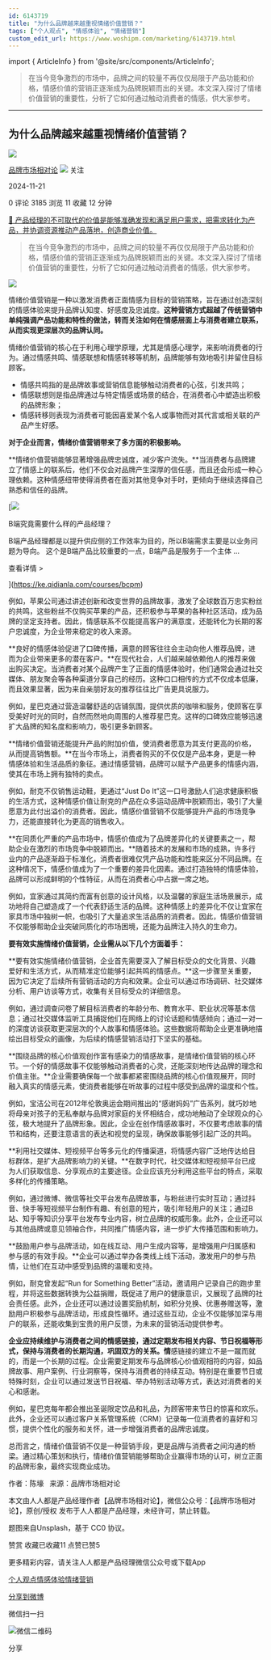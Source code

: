 ```yaml
---
id: 6143719
title: "为什么品牌越来越重视情绪价值营销？"
tags: ["个人观点", "情感体验", "情绪营销"]
custom_edit_url: https://www.woshipm.com/marketing/6143719.html
---
```

import { ArticleInfo } from '@site/src/components/ArticleInfo';

<ArticleInfo
    author="品牌市场相对论"
    authorLink="https://www.woshipm.com/u/1243814"
    published="2024-11-21"
    views={3185}
    comments={0}
    collects={11}
/>

> 在当今竞争激烈的市场中，品牌之间的较量不再仅仅局限于产品功能和价格，情感价值的营销正逐渐成为品牌脱颖而出的关键。本文深入探讨了情绪价值营销的重要性，分析了它如何通过触动消费者的情感，供大家参考。

---

## 为什么品牌越来越重视情绪价值营销？

[![](https://static.woshipm.com/view/woshipm_api_def_20230701144615_1723.png?imageView2/1/w/72/h/72/q/100)](https://www.woshipm.com/u/1243814)

[品牌市场相对论](https://www.woshipm.com/u/1243814) ![](https://static.woshipm.com/tag/1101_1@2x.png) 关注

2024-11-21

0 评论 3185 浏览 11 收藏 12 分钟

[🔗 产品经理的不可取代的价值是能够准确发现和满足用户需求，把需求转化为产品，并协调资源推动产品落地，创造商业价值。](https://ke.qidianla.com/courses/90pm)

> 在当今竞争激烈的市场中，品牌之间的较量不再仅仅局限于产品功能和价格，情感价值的营销正逐渐成为品牌脱颖而出的关键。本文深入探讨了情绪价值营销的重要性，分析了它如何通过触动消费者的情感，供大家参考。

![](https://image.woshipm.com/2023/04/14/113e13f4-da8e-11ed-9503-00163e0b5ff3.jpg)

情绪价值营销是一种以激发消费者正面情感为目标的营销策略，旨在通过创造深刻的情感体验来提升品牌认知度、好感度及忠诚度。**这种营销方式超越了传统营销中单纯强调产品功能和特性的做法，转而关注如何在情感层面上与消费者建立联系，从而实现更深层次的品牌认同。**

情绪价值营销的核心在于利用心理学原理，尤其是情感心理学，来影响消费者的行为。通过情感共鸣、情感联想和情感转移等机制，品牌能够有效地吸引并留住目标顾客。

*   情感共鸣指的是品牌故事或营销信息能够触动消费者的心弦，引发共鸣；
*   情感联想则是指品牌通过与特定情感或场景的结合，在消费者心中塑造出积极的品牌形象；
*   情感转移则表现为消费者可能因喜爱某个名人或事物而对其代言或相关联的产品产生好感。

**对于企业而言，情绪价值营销带来了多方面的积极影响。**

**情绪价值营销能够显著增强品牌忠诚度，减少客户流失。**当消费者与品牌建立了情感上的联系后，他们不仅会对品牌产生深厚的信任感，而且还会形成一种心理依赖。这种情感纽带使得消费者在面对其他竞争对手时，更倾向于继续选择自己熟悉和信任的品牌。

[![](https://image.woshipm.com/2023/08/02/f7cafd68-30e3-11ee-9da3-00163e0b5ff3.png)

B端究竟需要什么样的产品经理？

B端产品经理都是以提升供应侧的工作效率为目的，所以B端需求主要是以业务问题为导向。 这个是B端产品比较重要的一点，B端产品是服务于一个主体 ...

查看详情 >

](https://ke.qidianla.com/courses/bcpm)

例如，苹果公司通过讲述创新和改变世界的品牌故事，激发了全球数百万忠实粉丝的共鸣，这些粉丝不仅购买苹果的产品，还积极参与苹果的各种社区活动，成为品牌的坚定支持者。因此，情感联系不仅能提高客户的满意度，还能转化为长期的客户忠诚度，为企业带来稳定的收入来源。

**良好的情感体验促进了口碑传播，满意的顾客往往会主动向他人推荐品牌，进而为企业带来更多的潜在客户。**在现代社会，人们越来越依赖他人的推荐来做出购买决定。当消费者对某个品牌产生了正面的情感体验时，他们通常会通过社交媒体、朋友聚会等各种渠道分享自己的经历。这种口口相传的方式不仅成本低廉，而且效果显著，因为来自亲朋好友的推荐往往比广告更具说服力。

例如，星巴克通过营造温馨舒适的店铺氛围，提供优质的咖啡和服务，使顾客在享受美好时光的同时，自然而然地向周围的人推荐星巴克。这样的口碑效应能够迅速扩大品牌的知名度和影响力，吸引更多新顾客。

**情绪价值营销还能提升产品的附加价值，使消费者愿意为其支付更高的价格，从而提高销售额。**在当今市场上，消费者购买的不仅仅是产品本身，更是一种情感体验和生活品质的象征。通过情感营销，品牌可以赋予产品更多的情感内涵，使其在市场上拥有独特的卖点。

例如，耐克不仅销售运动鞋，更通过“Just Do It”这一口号激励人们追求健康积极的生活方式，这种情感价值让耐克的产品在众多运动品牌中脱颖而出，吸引了大量愿意为此付出溢价的消费者。因此，情感价值营销不仅能够提升产品的市场竞争力，还能直接转化为更高的销售收入。

**在同质化严重的产品市场中，情感价值成为了品牌差异化的关键要素之一，帮助企业在激烈的市场竞争中脱颖而出。**随着技术的发展和市场的成熟，许多行业内的产品逐渐趋于标准化，消费者很难仅凭产品功能和性能来区分不同品牌。在这种情况下，情感价值成为了一个重要的差异化因素。通过打造独特的情感体验，品牌可以形成鲜明的个性特征，从而在消费者心中占据一席之地。

例如，宜家通过其简约而富有创意的设计风格，以及温馨的家庭生活场景展示，成功地将自己塑造成了一个代表舒适生活的品牌。这种情感上的差异化不仅让宜家在家具市场中独树一帜，也吸引了大量追求生活品质的消费者。因此，情感价值营销不仅能够帮助企业突破同质化的市场困境，还能为品牌注入持久的生命力。

**要有效实施情绪价值营销，企业需从以下几个方面着手：**

**要有效实施情绪价值营销，企业首先需要深入了解目标受众的文化背景、兴趣爱好和生活方式，从而精准定位能够引起共鸣的情感点。**这一步骤至关重要，因为它决定了后续所有营销活动的方向和效果。企业可以通过市场调研、社交媒体分析、用户访谈等方式，收集有关目标受众的详细信息。

例如，通过调查问卷了解目标消费者的年龄分布、教育水平、职业状况等基本信息；通过社交媒体监听工具捕捉他们在网络上的讨论话题和情感倾向；通过一对一的深度访谈获取更深层次的个人故事和情感体验。这些数据将帮助企业更准确地描绘出目标受众的画像，为后续的情感营销活动打下坚实的基础。

**围绕品牌的核心价值观创作富有感染力的情感故事，是情绪价值营销的核心环节。一个好的情感故事不仅能够触动消费者的心灵，还能深刻地传达品牌的理念和价值主张。**企业需要确保每一个故事都紧密围绕品牌的核心价值观展开，同时融入真实的情感元素，使消费者能够在听故事的过程中感受到品牌的温度和个性。

例如，宝洁公司在2012年伦敦奥运会期间推出的“感谢妈妈”广告系列，就巧妙地将母亲对孩子的无私奉献与品牌对家庭的关怀相结合，成功地触动了全球观众的心弦，极大地提升了品牌形象。因此，企业在创作情感故事时，不仅要考虑故事的情节和结构，还要注意语言的表达和视觉的呈现，确保故事能够引起广泛的共鸣。

**利用社交媒体、短视频平台等多元化的传播渠道，将情感内容广泛地传达给目标群体，是扩大品牌影响力的关键。**在数字时代，社交媒体和短视频平台已成为人们获取信息、分享观点的主要途径。企业应该充分利用这些平台的特点，采取多样化的传播策略。

例如，通过微博、微信等社交平台发布品牌故事，与粉丝进行实时互动；通过抖音、快手等短视频平台制作有趣、有创意的短片，吸引年轻用户的关注；通过B站、知乎等知识分享平台发布专业内容，树立品牌的权威形象。此外，企业还可以与其他品牌或意见领袖合作，共同推广情感内容，进一步扩大传播范围和影响力。

**鼓励用户参与品牌活动，如在线互动、用户生成内容等，是增强用户归属感和参与感的有效手段。**企业可以通过举办各类线上线下活动，激发用户的参与热情，让他们在互动中感受到品牌的温暖和支持。

例如，耐克曾发起“Run for Something Better”活动，邀请用户记录自己的跑步里程，并将这些数据转换为公益捐赠，既促进了用户的健康意识，又展现了品牌的社会责任感。此外，企业还可以通过设置奖励机制，如积分兑换、优惠券赠送等，激励用户积极参与品牌活动，形成良性循环。通过这些互动，企业不仅能够加深与用户的联系，还能收集到宝贵的用户反馈，为未来的营销活动提供参考。

**企业应持续维护与消费者之间的情感链接，通过定期发布相关内容、节日祝福等形式，保持与消费者的长期沟通，巩固双方的关系。情**感链接的建立不是一蹴而就的，而是一个长期的过程。企业需要定期发布与品牌核心价值观相符的内容，如品牌故事、用户案例、行业洞察等，保持与消费者的持续互动。特别是在重要节日或特殊时刻，企业可以通过发送节日祝福、举办特别活动等方式，表达对消费者的关心和感谢。

例如，星巴克每年都会推出圣诞限定饮品和礼品，为顾客带来节日的惊喜和欢乐。此外，企业还可以通过客户关系管理系统（CRM）记录每一位消费者的喜好和习惯，提供个性化的服务和关怀，进一步增强消费者的品牌忠诚度。

总而言之，情绪价值营销不仅是一种营销手段，更是品牌与消费者之间沟通的桥梁。通过精心策划和执行，情绪价值营销能够帮助企业赢得市场的认可，树立正面的品牌形象，最终实现商业成功。

作者：陈壕   来源：品牌市场相对论

本文由人人都是产品经理作者【品牌市场相对论】，微信公众号：【品牌市场相对论】，原创/授权 发布于人人都是产品经理，未经许可，禁止转载。

题图来自Unsplash，基于 CC0 协议。

赞赏 收藏已收藏11 点赞已赞5

更多精彩内容，请关注人人都是产品经理微信公众号或下载App

[个人观点](https://www.woshipm.com/tag/%e4%b8%aa%e4%ba%ba%e8%a7%82%e7%82%b9)[情感体验](https://www.woshipm.com/tag/%e6%83%85%e6%84%9f%e4%bd%93%e9%aa%8c)[情绪营销](https://www.woshipm.com/tag/%e6%83%85%e7%bb%aa%e8%90%a5%e9%94%80)

[分享到微博](https://service.weibo.com/share/share.php?appkey=2775287854&title=为什么品牌越来越重视情绪价值营销？&url=https://www.woshipm.com/marketing/6143719.html&pic=https://image.woshipm.com/2023/04/14/113e13f4-da8e-11ed-9503-00163e0b5ff3.jpg)

微信扫一扫

![微信二维码](https://api.pwmqr.com/qrcode/create/?url=https://www.woshipm.com/marketing/6143719.html)

分享